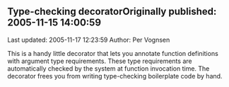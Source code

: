 ## Type-checking decoratorOriginally published: 2005-11-15 14:00:59 
Last updated: 2005-11-17 12:23:59 
Author: Per Vognsen 
 
This is a handy little decorator that lets you annotate function definitions with argument type requirements. These type requirements are automatically checked by the system at function invocation time. The decorator frees you from writing type-checking boilerplate code by hand.